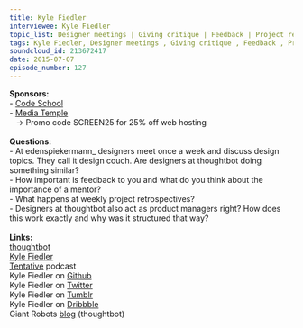 ```yaml
--- 
title: Kyle Fiedler
interviewee: Kyle Fiedler
topic_list: Designer meetings | Giving critique | Feedback | Project retrospectives | Neutral voices | Playbook | Tweaking processes | Mentors | Dribbble | Product managers | Clients
tags: Kyle Fiedler, Designer meetings , Giving critique , Feedback , Project retrospectives , Neutral voices , Playbook , Tweaking processes , Mentors , Dribbble , Product managers , Clients
soundcloud_id: 213672417
date: 2015-07-07
episode_number: 127
---
```

 
<p class="show_notes_display"><b>Sponsors:<br></b>- <a rel="nofollow" target="_blank" href="https://www.codeschool.com/betweenscreens">Code School</a><b><br></b>- <a rel="nofollow" target="_blank" href="http://mediatemple.net/?utm_source=BetweenScreens&amp;utm_medium=podcast&amp;utm_campaign=SCREEN25">Media Temple</a><b><br></b>   -&gt; Promo code SCREEN25 for 25% off web hosting<br><b><br>Questions:</b><br>- At edenspiekermann_ designers meet once a week and discuss design topics. They call it design couch. Are designers at thoughtbot doing something similar?<br>- How important is feedback to you and what do you think about the importance of a mentor?<br>- What happens at weekly project retrospectives?<br>- Designers at thoughtbot also act as product managers right? How does this work exactly and why was it structured that way?<br><br><b>Links:</b><br><a rel="nofollow" target="_blank" href="https://thoughtbot.com/">thoughtbot</a><br><a rel="nofollow" target="_blank" href="http://kylefiedler.com/">Kyle Fiedler</a><br><a rel="nofollow" target="_blank" href="http://tentative.fm/">Tentative</a> podcast<br>Kyle Fiedler on <a rel="nofollow" target="_blank" href="https://github.com/kylefiedler">Github</a><br>Kyle Fiedler on <a rel="nofollow" target="_blank" href="https://twitter.com/kylefiedler">Twitter</a><br>Kyle Fiedler on <a rel="nofollow" target="_blank" href="http://ephemera.kylefiedler.com/">Tumblr</a><br>Kyle Fiedler on <a rel="nofollow" target="_blank" href="https://dribbble.com/kylefiedler">Dribbble</a><br>Giant Robots <a rel="nofollow" target="_blank" href="https://robots.thoughtbot.com/">blog</a> (thoughtbot)<br></p>
